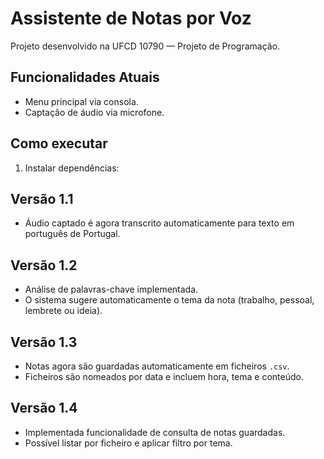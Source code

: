 # Assistente de Notas por Voz

Projeto desenvolvido na UFCD 10790 — Projeto de Programação.

## Funcionalidades Atuais
- Menu principal via consola.
- Captação de áudio via microfone.

## Como executar
1. Instalar dependências:
## Versão 1.1
- Áudio captado é agora transcrito automaticamente para texto em português de Portugal.
## Versão 1.2
- Análise de palavras-chave implementada.
- O sistema sugere automaticamente o tema da nota (trabalho, pessoal, lembrete ou ideia).
## Versão 1.3
- Notas agora são guardadas automaticamente em ficheiros `.csv`.
- Ficheiros são nomeados por data e incluem hora, tema e conteúdo.
## Versão 1.4
- Implementada funcionalidade de consulta de notas guardadas.
- Possível listar por ficheiro e aplicar filtro por tema.
